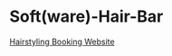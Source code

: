 # Soft(ware)-Hair-Bar

[Hairstyling Booking Website](https://tinatrinh8.github.io/Soft-Hair-Bar.github.io//Hairstyling-Website/)

